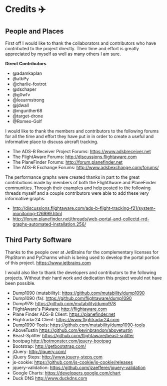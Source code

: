 # Credits :airplane:

## People and Places

First off I would like to thank the collaborators and contributors who have contributed to the project
directly. Their time and effort is greatly appreciated by myself as well as many others I am sure.

**Direct Contributors**

* @adamkaplan
* @atbPy
* @charlie-foxtrot
* @dschaper
* @g0wfv
* @leearmstrong
* @jdwall
* @mgunther68
* @target-drone
* @Romeo-Golf

I would like to thank the members and contributors to the following forums for all the time and effort
they have put in in order to create a useful and informative place to discuss aircraft tracking.

* The ADS-B Receiver Project Forums:  https://www.adsbreceiver.net
* The FlightAware Forums:             http://discussions.flightaware.com
* The PlaneFinder Forums:             http://forum.planefinder.net
* The ADS-B Exchange Forums:          http://www.adsbexchange.com/forums/

The performance graphs were created thanks in part to the great contributions made by members of both
the FlightAware and PlaneFinder communities. Through their examples and help posted to the following
threads myself and a couple contributors were able to add these very informative graphs.

* http://discussions.flightaware.com/ads-b-flight-tracking-f21/system-monitoring-t26999.html
* http://forum.planefinder.net/threads/web-portal-and-collectd-rrd-graphs-automated-installation.256/

## Third Party Software

Thanks to the people over at JetBrains for the complementary licenses for PhpStorm and PyCharms which
is being used to develop the portal portion of this project. https://www.jetbrains.com

I would also like to thank the developers and contributors to the following projects. Without their
hard work and dedication this project would not have been possible.

* Dump1090 (mutability):      https://github.com/mutability/dump1090
* Dump1090 (fa):              https://github.com/flightaware/dump1090
* Dump978:                    https://github.com/mutability/dump978
* FlightAware's PiAware:      http://flightaware.com
* Plane Finder ADS-B Client:  https://planefinder.net
* Flightradar24 Client:       https://www.flightradar24.com
* Dump1090-Tools:             https://github.com/mutability/dump1090-tools
* AboveTustin                 https://github.com/kevinbrandon/abovetustin
* Beast-Splitter              https://github.com/flightaware/beast-splitter
* bootpag                     http://botmonster.com/jquery-bootpag
* Bootstrap:                  http://getbootstrap.com/
* jQuery:                     http://jquery.com/
* jQuery Steps:               http://www.jquery-steps.com
* js-cookie:                  https://github.com/js-cookie/js-cookie/releases
* jquery-validation:          https://github.com/jzaefferer/jquery-validation
* Google Charts:              https://developers.google.com/chart
* Duck DNS                    http://www.duckdns.com
